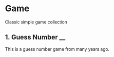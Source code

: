 # Game
Classic simple game collection<br />
## 1. Guess Number __
  This is a guess number game from many years ago.<br />
